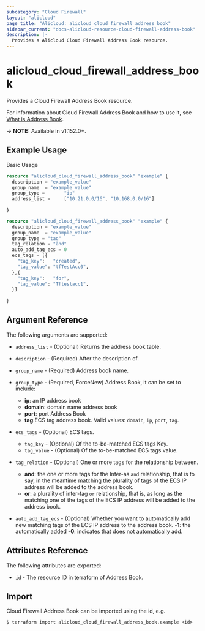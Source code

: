 ```yaml
---
subcategory: "Cloud Firewall"
layout: "alicloud"
page_title: "Alicloud: alicloud_cloud_firewall_address_book"
sidebar_current: "docs-alicloud-resource-cloud-firewall-address-book"
description: |-
  Provides a Alicloud Cloud Firewall Address Book resource.
---
```


# alicloud\_cloud\_firewall\_address\_book

Provides a Cloud Firewall Address Book resource.

For information about Cloud Firewall Address Book and how to use it, see [What is Address Book](https://help.aliyun.com/).

-> **NOTE:** Available in v1.152.0+.

## Example Usage

Basic Usage

```terraform
resource "alicloud_cloud_firewall_address_book" "example" {
  description = "example_value"
  group_name  = "example_value"
  group_type =       "ip"
  address_list =     ["10.21.0.0/16", "10.168.0.0/16"]
  
}

```

```terraform
resource "alicloud_cloud_firewall_address_book" "example" {
  description = "example_value"
  group_name  = "example_value"
  group_type = "tag"
  tag_relation = "and"
  auto_add_tag_ecs = 0
  ecs_tags = [{
    "tag_key":   "created",
    "tag_value": "tfTestAcc0",
  },{
    "tag_key":   "for",
    "tag_value": "Tftestacc1",
  }]
  
}

```

## Argument Reference

The following arguments are supported:

* `address_list` - (Optional) Returns the address book table.

* `description` - (Required) After the description of.
* `group_name` - (Required) Address book name.
* `group_type` - (Required, ForceNew) Address Book, it can be set to include:
  - **ip**: an IP address book
  - **domain**: domain name address book
  - **port**: port Address Book
  - **tag**:ECS tag address book. Valid values: `domain`, `ip`, `port`, `tag`.
* `ecs_tags` - (Optional) ECS tags.
  * `tag_key` - (Optional) Of the to-be-matched ECS tags Key.
  * `tag_value` - (Optional) Of the to-be-matched ECS tags value.
* `tag_relation` - (Optional) One or more tags for the relationship between.
  - **and**: the one or more tags for the Inter-as `and` relationship, that is to say, in the meantime matching the plurality of tags of the ECS IP address will be added to the address book.
  - **or**: a plurality of inter-tag `or` relationship, that is, as long as the matching one of the tags of the ECS IP address will be added to the address book.
* `auto_add_tag_ecs` - (Optional) Whether you want to automatically add new matching tags of the ECS IP address to the address book.
  -**1**: the automatically added
  -**0**: indicates that does not automatically add.

## Attributes Reference

The following attributes are exported:

* `id` - The resource ID in terraform of Address Book.

## Import

Cloud Firewall Address Book can be imported using the id, e.g.

```
$ terraform import alicloud_cloud_firewall_address_book.example <id>
```